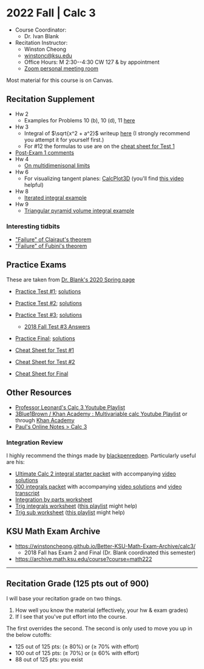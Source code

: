 # 2022 Fall | Calc 3

<style>
 a:visited {
  color: darkorchid
 }
</style>

* Course Coordinator:
  * Dr. Ivan Blank
* Recitation Instructor:
  * Winston Cheong
  * winstonc@ksu.edu
  * Office Hours: M 2:30--4:30 CW 127 & by appointment
  * [Zoom personal meeting room](https://ksu.zoom.us/j/2293865582?pwd=Z0dqUTQrUSt6THRBOW41SG43aitmdz09)

Most material for this course is on Canvas.

## Recitation Supplement

* Hw 2
  * Examples for Problems 10 (b), 10 (d), 11 [here](https://www.overleaf.com/read/ynfvpfmwvfwr)
* Hw 3
  * Integral of $\sqrt{x^2 + a^2}$ writeup [here](https://www.overleaf.com/read/nzhzfwfwrxkc) (I strongly recommend you attempt it for yourself first.)
  * For #12 the formulas to use are on the [cheat sheet for Test 1](https://www.math.ksu.edu/~blanki/CheatT1.pdf)
* [Post-Exam 1 comments](https://www.overleaf.com/read/scmbncvbjthz)
* Hw 4
  * [On multidimenisonal limits](https://www.overleaf.com/read/nhwjrjhjgwsz)
* Hw 6
  * For visualizing tangent planes: [CalcPlot3D](https://c3d.libretexts.org/CalcPlot3D/index.html#) (you'll find [this video](https://www.youtube.com/watch?v=KzQuvEXoDI0) helpful)
* Hw 8
  * [Iterated integral example](https://www.overleaf.com/read/zrfvzpmxhfst)
* Hw 9
  * [Triangular pyramid volume integral example](https://www.overleaf.com/read/mmdjwxfpmqkj)

### Interesting tidbits

* ["Failure" of Clairaut's theorem](https://calculus.subwiki.org/wiki/Failure_of_Clairaut%27s_theorem_where_both_mixed_partials_are_defined_but_not_equal)
* ["Failure" of Fubini's theorem](https://math.jhu.edu/~jmb/note/nofub.pdf)

## Practice Exams

These are taken from [Dr. Blank's 2020 Spring page](https://www.math.ksu.edu/~blanki/indexM222Spring2020.html)

* [Practice Test #1](Prac1.pdf); [solutions](AnsPrac1.pdf)
* [Practice Test #2](Prac2F18.pdf); [solutions](AnsPrac2Combined.pdf)
* [Practice Test #3](Prac3F15.pdf); [solutions](AnsPrac3.pdf)
  * [2018 Fall Test #3 Answers](AnsT3.pdf)
* [Practice Final](PracFin.pdf); [solutions](AnsPracFin.pdf)

* [Cheat Sheet for Test #1](Cheat1.pdf)
* [Cheat Sheet for Test #2](CheatT2.pdf)
* [Cheat Sheet for Final](FinalCheatSheet.pdf)

## Other Resources

* [Professor Leonard's Calc 3 Youtube Playlist](https://www.youtube.com/playlist?list=PLDesaqWTN6ESk16YRmzuJ8f6-rnuy0Ry7)
* [3Blue1Brown / Khan Academy : Multivariable calc Youtube Playlist](https://www.youtube.com/playlist?list=PLSQl0a2vh4HC5feHa6Rc5c0wbRTx56nF7) or through [Khan Academy](https://www.khanacademy.org/math/multivariable-calculus)
* [Paul's Online Notes > Calc 3](https://tutorial.math.lamar.edu/classes/calciii/calciii.aspx)

### Integration Review

I highly recommend the things made by [blackpenredpen](https://www.blackpenredpen.com/calc2).
Particularly useful are his:
* [Ultimate Calc 2 integral starter packet](https://www.blackpenredpen.com/_files/ugd/287ba5_434067d1e62c46c184065780349cd084.pdf) with accompanying [video solutions](https://www.youtube.com/watch?v=XOUwIdufY9Y)
* [100 integrals packet](https://www.blackpenredpen.com/_files/ugd/287ba5_9809e0bcf44548b79263bf7e0c70ad17.pdf) with accompanying [video solutions](https://www.youtube.com/watch?v=dgm4-3-Iv3s) and [video transcript](https://www.blackpenredpen.com/_files/ugd/287ba5_62e3789012b14a77ae31c0986f993ecc.pdf)
* [Integration by parts worksheet](https://www.blackpenredpen.com/_files/ugd/287ba5_472a69bac7d74d3ab272d0dd6bccd170.pdf)
* [Trig integrals worksheet](https://www.blackpenredpen.com/_files/ugd/287ba5_4c6cd42fbf9a4cc58be455f39ef6267e.pdf) ([this playlist](https://www.youtube.com/playlist?list=PLj7p5OoL6vGyKrScQeswVIq5ud2Ui5wwX) might help)
* [Trig sub worksheet](https://www.blackpenredpen.com/_files/ugd/287ba5_f6e66543dc674672a69a3ada59d0005d.pdf) ([this playlist](https://www.youtube.com/playlist?list=PLj7p5OoL6vGwi8Fdeq-4ppvGmjx47a0Eo) might help)

## KSU Math Exam Archive

* <https://winstoncheong.github.io/Better-KSU-Math-Exam-Archive/calc3/>
  * 2018 Fall has Exam 2 and Final (Dr. Blank coordinated this semester)
* <https://archive.math.ksu.edu/course?course=math222>

----

## Recitation Grade (125 pts out of 900)

I will base your recitation grade on two things.

1) How well you know the material (effectively, your hw & exam grades)
2) If I see that you've put effort into the course.

The first overrides the second. The second is only used to move you up in the below cutoffs:

* 125 out of 125 pts: (&GreaterEqual; 80%) or (&GreaterEqual; 70% with effort)
* 100 out of 125 pts: (&GreaterEqual; 70%) or (&GreaterEqual; 60% with effort)
* 88 out of 125 pts: you exist
